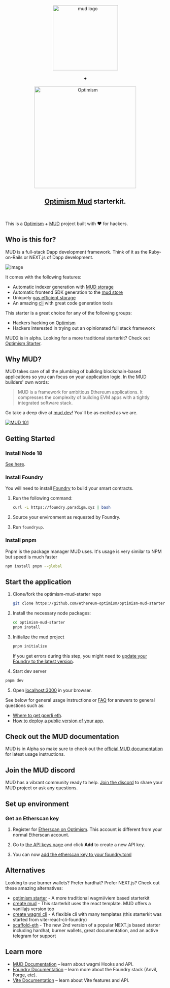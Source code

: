 <div align="center">
  <div align="center">
  <a href="https://v2.mud.dev/"><img width="205" alt="mud logo" src="https://github.com/ethereum-optimism/optimism-mud-starter/assets/35039927/598580a6-0da5-40bc-8b5b-8a3f4a45a29a">
  </a>
  <br />
  <br />
  ✦
  <br />
  <br />
  <a href="https://optimism.io"><img alt="Optimism" src="https://raw.githubusercontent.com/ethereum-optimism/brand-kit/main/assets/svg/OPTIMISM-R.svg" width=320></a>
  <br />
  <h2><a href="https://optimism.io">Optimism Mud</a> starterkit.</h2>
  <br />
  </div>
</div>

This is a [Optimism](https://github.com/ethereum-optimism) + [MUD](https://github.com/latticexyz/mud) project built with ❤ for hackers.

## Who is this for?

MUD is a full-stack Dapp development framework. Think of it as the Ruby-on-Rails or NEXT.js of Dapp development.

![image](https://github.com/ethereum-optimism/optimism-mud-starter/assets/35039927/d5a99b42-6746-43fc-b392-d427961fa1ee)

It comes with the following features:

- Automatic indexer generation with [MUD storage](https://v2.mud.dev/mode)
- Automatic frontend SDK generation to the [mud store](https://v2.mud.dev/store/reading-and-writing)
- Uniquely [gas efficient storage](https://v2.mud.dev/store/gas-efficiency)
- An amazing [cli](https://v2.mud.dev/cli) with great code generation tools

This starter is a great choice for any of the following groups:

- Hackers hacking on [Optimism](https://www.optimism.io/)
- Hackers interested in trying out an opinionated full stack framework

MUD2 is in alpha. Looking for a more traditional starterkit? Check out [Optimism Starter](https://github.com/ethereum-optimism/optimism-starter).

## Why MUD?

MUD takes care of all the plumbing of building blockchain-based applications so you can focus on your application logic. In the MUD builders' own words:

> MUD is a framework for ambitious Ethereum applications. It compresses the complexity of building EVM apps with a tightly integrated software stack.

Go take a deep dive at [mud.dev](https://mud.dev/)! You'll be as excited as we are.

[![MUD 101](https://img.youtube.com/vi/IjxzJjJJSs8/0.jpg)](https://www.youtube.com/watch?v=IjxzJjJJSs8)

## Getting Started

### Install Node 18

[See here](https://nodejs.org/en/download/).

### Install Foundry

You will need to install [Foundry](https://book.getfoundry.sh/getting-started/installation) to build your smart contracts.

1. Run the following command:

   ```sh
   curl -L https://foundry.paradigm.xyz | bash
   ```

1. Source your environment as requested by Foundry.

1. Run `foundryup`.

</details>

### Install pnpm

Pnpm is the package manager MUD uses. It's usage is very similar to NPM but speed is much faster

```bash
npm install pnpm --global
```

## Start the application

1. Clone/fork the optimism-mud-starter repo

   ```sh
   git clone https://github.com/ethereum-optimism/optimism-mud-starter.git
   ```

2. Install the necessary node packages:

   ```sh
   cd optimism-mud-starter
   pnpm install
   ```

3. Initialize the mud project

   ```sh
   pnpm initialize
   ```

   If you get errors during this step, you might need to [update your Foundry to the latest version](#install-foundry).

4. Start dev server

```sh
pnpm dev
```

5. Open [localhost:3000](http://localhost:3000) in your browser.

See below for general usage instructions or [FAQ](./FAQ.md) for answers to general questions such as:

- [Where to get goerli eth]().
- [How to deploy a public version of your app](./FAQ.md#how-do-i-deploy-this).

## Check out the MUD documentation

MUD is in Alpha so make sure to check out the [official MUD documentation](https://v2.mud.dev/) for latest usage instructions.

## Join the MUD discord

MUD has a vibrant community ready to help. [Join the discord](https://discord.com/invite/CzXAgtFqgq) to share your MUD project or ask any questions.

## Set up environment

### Get an Etherscan key

1. Register for [Etherscan on Optimism](https://explorer.optimism.io/register).
   This account is different from your normal Etherscan account.

2. Go to [the API keys page](https://explorer.optimism.io/myapikey) and click **Add** to create a new API key.

3. You can now [add the etherscan key to your foundry.toml](https://book.getfoundry.sh/reference/config/etherscan?highlight=etherscan#etherscan)

## Alternatives

Looking to use burner wallets? Prefer hardhat? Prefer NEXT.js? Check out these amazing alternatives:

- [optimism starter](https://github.com/ethereum-optimism/optimism-starter) - A more traditional wagmi/viem based starterkit
- [create mud](https://v2.mud.dev/cli#create) - This starterkit uses the react template. MUD offers a vanillajs version too
- [create wagmi cli](https://wagmi.sh/cli/create-wagmi) - A flexible cli with many templates (this starterkit was started from vite-react-cli-foundry)
- [scaffold-eth](https://github.com/scaffold-eth/se-2) - The new 2nd version of a popular NEXT.js based starter including hardhat, burner wallets, great documentation, and an active telegram for support

## Learn more

- [MUD Documentation](https://v2.mud.dev/) – learn about wagmi Hooks and API.
- [Foundry Documentation](https://book.getfoundry.sh/) – learn more about the Foundry stack (Anvil, Forge, etc).
- [Vite Documentation](https://vitejs.dev/) – learn about Vite features and API.
